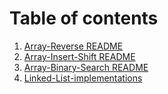 # Table of contents
1. [Array-Reverse README](array-reverse-README.md)
2. [Array-Insert-Shift README](./array-insert-shift/README.md)
3. [Array-Binary-Search README](./array-binary-search/README.md)
4. [Linked-List-implementations](./linked-list-implementations/linked-list-implementations.md)
